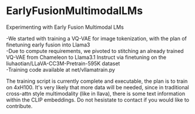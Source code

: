 # EarlyFusionMultimodalLMs
Experimenting with Early Fusion Multimodal LMs

-We started with training a VQ-VAE for image tokenization, with the plan of finetuning early fusion into Llama3 <br />
-Due to compute requirements, we pivoted to stitching an already trained VQ-VAE from Chameleon to Llama3.1 Instruct via finetuning on the liuhaotian/LLaVA-CC3M-Pretrain-595K dataset <br />
  -Training code available at net/vllamatrain.py <br />

The training script is currently complete and executable, the plan is to train on 4xH100. It's very likely that more data will be needed, since in traditional cross-attn style multimodality (like in llava), there is some text information within the CLIP embeddings. Do not hesistate to contact if you would like to contribute.
